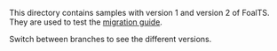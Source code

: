 This directory contains samples with version 1 and version 2 of FoalTS. They are used to test the [migration guide](../../docs/upgrade-to-v2/README.md).

Switch between branches to see the different versions.